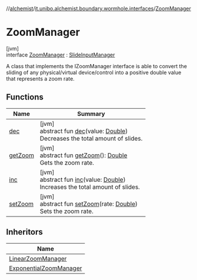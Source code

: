 //[alchemist](../../../index.md)/[it.unibo.alchemist.boundary.wormhole.interfaces](../index.md)/[ZoomManager](index.md)

# ZoomManager

[jvm]\
interface [ZoomManager](index.md) : [SlideInputManager](../-slide-input-manager/index.md)

A class that implements the IZoomManager interface is able to convert the sliding of any physical/virtual device/control into a positive double value that represents a zoom rate.

## Functions

| Name | Summary |
|---|---|
| [dec](../-slide-input-manager/dec.md) | [jvm]<br>abstract fun [dec](../-slide-input-manager/dec.md)(value: [Double](https://kotlinlang.org/api/latest/jvm/stdlib/kotlin/-double/index.html))<br>Decreases the total amount of slides. |
| [getZoom](get-zoom.md) | [jvm]<br>abstract fun [getZoom](get-zoom.md)(): [Double](https://kotlinlang.org/api/latest/jvm/stdlib/kotlin/-double/index.html)<br>Gets the zoom rate. |
| [inc](../-slide-input-manager/inc.md) | [jvm]<br>abstract fun [inc](../-slide-input-manager/inc.md)(value: [Double](https://kotlinlang.org/api/latest/jvm/stdlib/kotlin/-double/index.html))<br>Increases the total amount of slides. |
| [setZoom](set-zoom.md) | [jvm]<br>abstract fun [setZoom](set-zoom.md)(rate: [Double](https://kotlinlang.org/api/latest/jvm/stdlib/kotlin/-double/index.html))<br>Sets the zoom rate. |

## Inheritors

| Name |
|---|
| [LinearZoomManager](../../it.unibo.alchemist.boundary.wormhole.implementation/-linear-zoom-manager/index.md) |
| [ExponentialZoomManager](../../it.unibo.alchemist.boundary.wormhole.implementation/-exponential-zoom-manager/index.md) |
